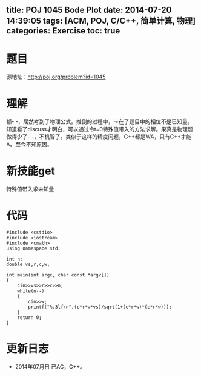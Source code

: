 title: POJ 1045 Bode Plot
date: 2014-07-20 14:39:05
tags: [ACM, POJ, C/C++, 简单计算, 物理]
categories: Exercise
toc: true
---
# 题目
源地址：http://poj.org/problem?id=1045

# 理解
额- -，居然考到了物理公式。推倒的过程中，卡在了题目中的相位不是已知量。知道看了discuss才明白，可以通过令t=0特殊值带入的方法求解。果真是物理题做得少了- -，不机智了。类似于这样的精度问题，G++都是WA，只有C++才能A。至今不知原因。

<!-- more -->

# 新技能get
特殊值带入求未知量

# 代码
```
#include <cstdio>
#include <iostream>
#include <cmath>
using namespace std;

int n;
double vs,r,c,w;

int main(int argc, char const *argv[])
{
    cin>>vs>>r>>c>>n;
    while(n--)
    {
        cin>>w;
        printf("%.3lf\n",(c*r*w*vs)/sqrt(1+(c*r*w)*(c*r*w)));
    }
    return 0;
}
```

# 更新日志
- 2014年07月日 已AC，C++。